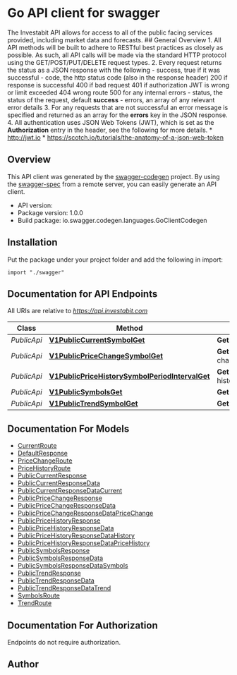 # Go API client for swagger

The Investabit API allows for access to all of the public facing services provided, including market data and forecasts.  ## General Overview  1. All API methods will be built to adhere to RESTful best practices as closely as possible. As such, all API calls will be made via the standard HTTP protocol using the GET/POST/PUT/DELETE request types.  2. Every request returns the status as a JSON response with the following   - success, true if it was successful   - code, the http status code (also in the response header)          200 if response is successful          400 if bad request          401 if authorization JWT is wrong or limit exceeded          404 wrong route          500 for any internal errors  - status, the status of the request, default **success**  - errors, an array of any relevant error details  3. For any requests that are not successful an error message is specified and returned as an array for the **errors** key in the JSON response.  4. All authentication uses JSON Web Tokens (JWT), which is set as the **Authorization** entry in the header, see the following for more details.     * http://jwt.io     * https://scotch.io/tutorials/the-anatomy-of-a-json-web-token

## Overview
This API client was generated by the [swagger-codegen](https://github.com/swagger-api/swagger-codegen) project.  By using the [swagger-spec](https://github.com/swagger-api/swagger-spec) from a remote server, you can easily generate an API client.

- API version: 
- Package version: 1.0.0
- Build package: io.swagger.codegen.languages.GoClientCodegen

## Installation
Put the package under your project folder and add the following in import:
```golang
import "./swagger"
```

## Documentation for API Endpoints

All URIs are relative to *https://api.investabit.com*

Class | Method | HTTP request | Description
------------ | ------------- | ------------- | -------------
*PublicApi* | [**V1PublicCurrentSymbolGet**](docs/PublicApi.md#v1publiccurrentsymbolget) | **Get** /v1/public/current/{symbol} | Current
*PublicApi* | [**V1PublicPriceChangeSymbolGet**](docs/PublicApi.md#v1publicpricechangesymbolget) | **Get** /v1/public/price-change/{symbol} | Price Change
*PublicApi* | [**V1PublicPriceHistorySymbolPeriodIntervalGet**](docs/PublicApi.md#v1publicpricehistorysymbolperiodintervalget) | **Get** /v1/public/price-history/{symbol}/{period}/{interval} | Price History
*PublicApi* | [**V1PublicSymbolsGet**](docs/PublicApi.md#v1publicsymbolsget) | **Get** /v1/public/symbols | Symbols
*PublicApi* | [**V1PublicTrendSymbolGet**](docs/PublicApi.md#v1publictrendsymbolget) | **Get** /v1/public/trend/{symbol} | Trend


## Documentation For Models

 - [CurrentRoute](docs/CurrentRoute.md)
 - [DefaultResponse](docs/DefaultResponse.md)
 - [PriceChangeRoute](docs/PriceChangeRoute.md)
 - [PriceHistoryRoute](docs/PriceHistoryRoute.md)
 - [PublicCurrentResponse](docs/PublicCurrentResponse.md)
 - [PublicCurrentResponseData](docs/PublicCurrentResponseData.md)
 - [PublicCurrentResponseDataCurrent](docs/PublicCurrentResponseDataCurrent.md)
 - [PublicPriceChangeResponse](docs/PublicPriceChangeResponse.md)
 - [PublicPriceChangeResponseData](docs/PublicPriceChangeResponseData.md)
 - [PublicPriceChangeResponseDataPriceChange](docs/PublicPriceChangeResponseDataPriceChange.md)
 - [PublicPriceHistoryResponse](docs/PublicPriceHistoryResponse.md)
 - [PublicPriceHistoryResponseData](docs/PublicPriceHistoryResponseData.md)
 - [PublicPriceHistoryResponseDataHistory](docs/PublicPriceHistoryResponseDataHistory.md)
 - [PublicPriceHistoryResponseDataPriceHistory](docs/PublicPriceHistoryResponseDataPriceHistory.md)
 - [PublicSymbolsResponse](docs/PublicSymbolsResponse.md)
 - [PublicSymbolsResponseData](docs/PublicSymbolsResponseData.md)
 - [PublicSymbolsResponseDataSymbols](docs/PublicSymbolsResponseDataSymbols.md)
 - [PublicTrendResponse](docs/PublicTrendResponse.md)
 - [PublicTrendResponseData](docs/PublicTrendResponseData.md)
 - [PublicTrendResponseDataTrend](docs/PublicTrendResponseDataTrend.md)
 - [SymbolsRoute](docs/SymbolsRoute.md)
 - [TrendRoute](docs/TrendRoute.md)


## Documentation For Authorization
 Endpoints do not require authorization.


## Author



